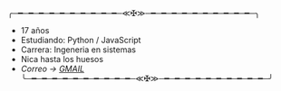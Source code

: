 ╭─━─━─━─━─━─━─━─━─━─━─≪✠≫─━─━─━─━─━─━─━─━─━─━─╮

- 17 años
- Estudiando: Python / JavaScript
- Carrera: Ingeneria en sistemas
- Nica hasta los huesos
- *Correo -> [GMAIL](bigmalv@gmail.com)*
╰─━─━─━─━─━─━─━─━─━─━─≪✠≫─━─━─━─━─━─━─━─━─━─━─╯
